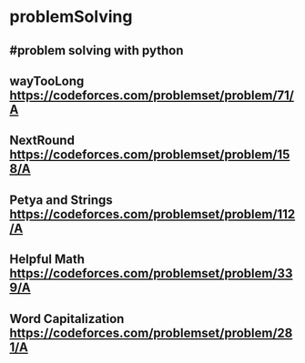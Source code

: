 # problemSolving
#problem solving with python
---------------------------------------------
wayTooLong 
https://codeforces.com/problemset/problem/71/A
---------------------------------------------
NextRound
https://codeforces.com/problemset/problem/158/A
----------------------------------------------
Petya and Strings
https://codeforces.com/problemset/problem/112/A
-----------------------------------------------
Helpful Math
https://codeforces.com/problemset/problem/339/A
----------------------------------------------
Word Capitalization
https://codeforces.com/problemset/problem/281/A
----------------------------------------------
